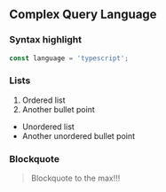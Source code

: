 ## Complex Query Language


### Syntax highlight
```typescript
const language = 'typescript';
```

### Lists
1. Ordered list
2. Another bullet point
  - Unordered list
  - Another unordered bullet point

### Blockquote
> Blockquote to the max!!!
